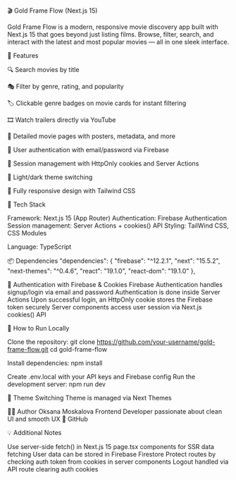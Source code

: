 
🎬 Gold Frame Flow (Next.js 15)

Gold Frame Flow is a modern, responsive movie discovery app built with Next.js 15 that goes beyond just listing films. Browse, filter, search, and interact with the latest and most popular movies — all in one sleek interface.

🚀 Features

🔍 Search movies by title

🎭 Filter by genre, rating, and popularity

🏷️ Clickable genre badges on movie cards for instant filtering

🎞️ Watch trailers directly via YouTube

📄 Detailed movie pages with posters, metadata, and more

🔐 User authentication with email/password via Firebase


🍪 Session management with HttpOnly cookies and Server Actions

🌙 Light/dark theme switching

📱 Fully responsive design with Tailwind CSS

🧰 Tech Stack

Framework: Next.js 15 (App Router)
Authentication: Firebase Authentication
Session management: Server Actions + cookies() API
Styling: TailWind CSS, CSS Modules

Language: TypeScript

📦 Dependencies
"dependencies": {
"firebase": "^12.2.1",
"next": "15.5.2",
"next-themes": "^0.4.6",
"react": "19.1.0",
"react-dom": "19.1.0"
},


🔐 Authentication with Firebase & Cookies
Firebase Authentication handles signup/login via email and password
Authentication is done inside Server Actions
Upon successful login, an HttpOnly cookie stores the Firebase token securely
Server components access user session via Next.js cookies() API


🚀 How to Run Locally

Clone the repository:
git clone https://github.com/your-username/gold-frame-flow.git
cd gold-frame-flow

Install dependencies:
npm install

Create .env.local with your API keys and Firebase config
Run the development server:
npm run dev

🌙 Theme Switching
Theme is managed via Next Themes

👩‍💻 Author
Oksana Moskalova
Frontend Developer passionate about clean UI and smooth UX
🔗 GitHub

💡 Additional Notes

Use server-side fetch() in Next.js 15 page.tsx components for SSR data fetching
User data can be stored in Firebase Firestore
Protect routes by checking auth token from cookies in server components
Logout handled via API route clearing auth cookies
